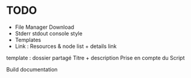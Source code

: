 # TODO 

- File Manager Download
- Stderr stdout console style
- Templates
- Link : Resources & node list + details link

template : dossier partagé
Titre + description
Prise en compte du Script


Build documentation